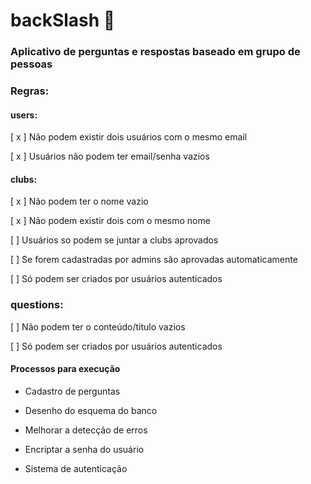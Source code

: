 # backSlash 📨

### Aplicativo de perguntas e respostas baseado em grupo de pessoas

### Regras: 

#### users:

[ x ] Não podem existir dois usuários com o mesmo email

[ x ] Usuários não podem ter email/senha vazios

#### clubs: 

[ x ] Não podem ter o nome vazio

[ x ] Não podem existir dois com o mesmo nome

[  ] Usuários so podem se juntar a clubs aprovados 

[  ] Se forem cadastradas por admins são aprovadas automaticamente

[  ] Só podem ser criados por usuários autenticados


### questions:

[  ] Não podem ter o conteúdo/titulo vazios

[  ] Só podem ser criados por usuários autenticados



#### Processos para execução

- Cadastro de perguntas 

- Desenho do esquema do banco

- Melhorar a detecção de erros

- Encriptar a senha do usuário

- Sistema de autenticação



